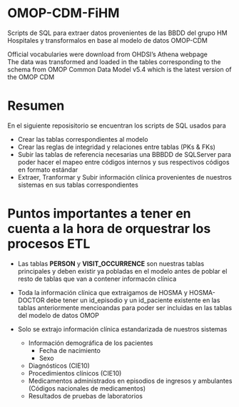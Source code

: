 # OMOP-CDM-FiHM
Scripts de SQL para extraer datos provenientes de las BBDD del grupo HM Hospitales y transformalos en base al modelo de datos OMOP-CDM

Official vocabularies were download from OHDSI’s Athena webpage  
The data was transformed and loaded in the tables corresponding to the schema from OMOP Common Data Model v5.4 which is the latest version of the OMOP CDM 

# Resumen
En el siguiente reposisitorio se encuentran los scripts de SQL usados para
* Crear las tablas correspondientes al modelo
* Crear las reglas de integridad y relaciones entre tablas (PKs & FKs)
* Subir las tablas de referencia necesarias una BBBDD de SQLServer para poder hacer el mapeo entre códigos internos y sus respectivos códigos en formato estándar
* Extraer, Tranformar y Subir información clínica provenientes de nuestros sistemas en sus tablas correspondientes

# Puntos importantes a tener en cuenta a la hora de orquestrar los procesos ETL
* Las tablas __PERSON__ y __VISIT_OCCURRENCE__ son nuestras tablas principales y deben existir ya pobladas en el modelo antes de poblar el resto de tablas que van a contener informacón clínica 
* Toda la información clínica que extraigamos de HOSMA y HOSMA-DOCTOR debe tener un id_episodio y un id_paciente existente en las tablas anteriormente mencioandas para poder ser incluidas en las tablas del modelo de datos OMOP

* Solo se extrajo información clínica estandarizada de nuestros sistemas 
  * Información demográfica de los pacientes
     * Fecha de nacimiento
     * Sexo
  * Diagnósticos (CIE10)
  * Procedimientos clínicos (CIE10)
  * Medicamentos administrados en episodios de ingresos y ambulantes (Códigos nacionales de medicamentos)
  * Resultados de pruebas de laboratorios
